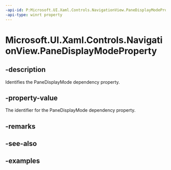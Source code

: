 ```yaml
---
-api-id: P:Microsoft.UI.Xaml.Controls.NavigationView.PaneDisplayModeProperty
-api-type: winrt property
---
```


<!-- Property syntax.
public DependencyProperty PaneDisplayModeProperty { get; }
-->

# Microsoft.UI.Xaml.Controls.NavigationView.PaneDisplayModeProperty

## -description

Identifies the PaneDisplayMode dependency property.

## -property-value

The identifier for the PaneDisplayMode dependency property.

## -remarks

## -see-also

## -examples

